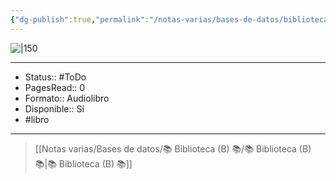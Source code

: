 ```yaml
---
{"dg-publish":true,"permalink":"/notas-varias/bases-de-datos/biblioteca-b/b-contagio/"}
---
```



![|150](http://books.google.com/books/content?id=iRjbDwAAQBAJ&printsec=frontcover&img=1&zoom=1&edge=curl&source=gbs_api)

---

- Status:: #ToDo 
- PagesRead:: 0 
- Formato:: Audiolibro
- Disponible:: Sí 
- #libro 

---

> [[Notas varias/Bases de datos/📚 Biblioteca (B) 📚/📚 Biblioteca (B) 📚\|📚 Biblioteca (B) 📚]]
